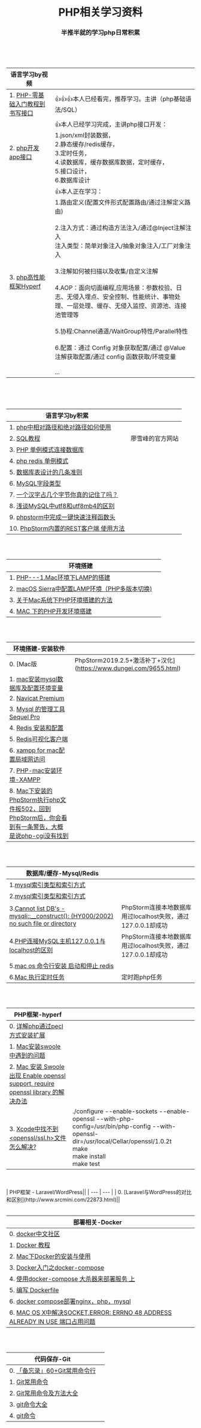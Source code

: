 #  <div align=center> PHP相关学习资料</div>
###  <div align=center> 半推半就的学习php日常积累</div>

<br>
<br>
<br>


| 语言学习by视频 ||
| --- | --- |
| 1. [PHP-零基础入门教程到书写接口](https://www.bilibili.com/video/BV1Yb411v7nK?p=15) |👍👍👍本人已经看完，推荐学习。主讲（php基础语法/SQL）|
| 2. [php开发app接口](https://www.bilibili.com/video/BV1B7411i7Se?p=9) |👍本人已经学习完成，主讲php接口开发：<br>1.json/xml封装数据，<br>2.静态缓存/redis缓存，<br>3.定时任务，<br>4.读数据库，缓存数据库数据，定时缓存，<br>5.接口设计，<br>6.数据库设计|
| 3. [php高性能框架Hyperf](https://www.bilibili.com/video/BV1WZ4y1x7Hw) |👍本人正在学习：<br>1.路由定义(配置文件形式配置路由/通过注解定义路由)<br><br> 2.注入方式：通过构造方法注入/通过@Inject注解注入<br>注入类型：简单对象注入/抽象对象注入/工厂对象注入<br><br>3.注解如何被扫描以及收集/自定义注解<br><br>4.AOP：面向切面编程,应用场景：参数校验、日志、无侵入埋点、安全控制、性能统计、事物处理、一层处理、缓存、无侵入监控、资源池、连接池管理等<br><br>5.协程:Channel通道/WaitGroup特性/Parallel特性<br><br>6.配置：通过 Config 对象获取配置/通过 @Value 注解获取配置/通过 config 函数获取/环境变量<br><br>...|

<br>
<br>
<br>

| 语言学习by积累 ||
| --- | --- |
| 1. [php中相对路径和绝对路径如何使用](https://www.cnblogs.com/Im-Victor/p/9444369.html) ||
| 2. [SQL教程](https://www.liaoxuefeng.com/wiki/1177760294764384/1217864791925600) |廖雪峰的官方网站|
| 3. [PHP 单例模式连接数据库](https://blog.csdn.net/hcy48/article/details/78347280) ||
| 4. [php redis 单例模式](https://blog.csdn.net/yqbaa/article/details/49151363) ||
| 5. [数据库表设计的几条准则](https://www.cnblogs.com/wyq178/p/8549715.html) ||
| 6. [MySQL字段类型](https://www.cnblogs.com/jennyyin/p/7895010.html) ||
| 7. [一个汉字占几个字节你真的记住了吗？](https://www.cnblogs.com/zhixie/p/11968710.html) ||
| 8. [浅谈MySQL中utf8和utf8mb4的区别](http://blog.xieyc.com/utf8-and-utf8mb4/?agtolg=cr12j2&mwfsda=kfzso) ||
| 9. [phpstorm中完成一键快速注释函数头](https://blog.csdn.net/lxw1844912514/article/details/100028248?utm_medium=distribute.pc_relevant_t0.none-task-blog-BlogCommendFromMachineLearnPai2-1.nonecase&depth_1-utm_source=distribute.pc_relevant_t0.none-task-blog-BlogCommendFromMachineLearnPai2-1.nonecase) ||
| 10. [PhpStorm内置的REST客户端 使用方法](https://blog.csdn.net/q549244663/article/details/78744421) ||

<br>
<br>

| 环境搭建 ||
| --- | --- |
| 1. [PHP---1.Mac环境下LAMP的搭建](https://blog.csdn.net/haochangdi123/article/details/82429221) ||
| 2. [macOS Sierra中配置LAMP环境（PHP多版本切换)](http://www.trydemo.net/home/article/index/id/119.html)||
| 3. [关于Mac系统下PHP环境搭建的方法](https://www.php.cn/php-weizijiaocheng-406675.html)||
| 4. [MAC 下的PHP开发环境搭建](https://www.jianshu.com/p/8b2fc1e98038)||

<br>
<br>

| 环境搭建-安装软件 ||
| --- | --- |
| 0. [Mac版|PhpStorm2019.2.5+激活补丁+汉化](https://www.dungei.com/9655.html)|[激活码](https://www.jianshu.com/p/133af2e4fe3f)|
| 1. [mac安装mysql数据库及配置环境变量](https://blog.csdn.net/qq_36004521/article/details/80637886)||
| 2. [Navicat Premium](https://www.navicat.com.cn/products/navicat-premium/)||
| 3. [Mysql 的管理工具Sequel Pro](https://www.jianshu.com/p/ad2143d84483)||
| 4. [Redis 安装和配置](https://www.cnblogs.com/guanbin-529/p/9180840.html)||
| 5. [Redis可视化客户端](https://github.com/qishibo/AnotherRedisDesktopManager)||
| 6. [xampp for mac配置局域网访问](https://www.cnblogs.com/freedom-feng/p/11468429.html)||
| 7. [PHP-mac安装环境-XAMPP](https://www.jianshu.com/p/1b64d1015d81)||
| 8. [Mac下安装的PhpStorm执行php文件报502，回到PhpStorm后，你会看到有一条警告，大概是说php-cgi没有找到](https://blog.csdn.net/m751824643/article/details/81180023)||

<br>
<br>

| 数据库/缓存-Mysql/Redis ||
| --- | --- |
| 1.[mysql索引类型和索引方式](https://blog.csdn.net/baidu_35813686/article/details/84434404)||
| 2.[mysql索引类型和索引方式](https://blog.csdn.net/baidu_35813686/article/details/84434404)||
| 3.[Cannot list DB's - mysqli::__construct(): (HY000/2002) no such file or directory ](https://github.com/weprovide/valet-plus/issues/233)|PhpStorm连接本地数据库用过localhost失败，通过127.0.0.1却成功|
| 4.[PHP连接MySQL主机127.0.0.1与localhost的区别](https://www.qttc.net/228_php_connect_mysql_which_host.html)|PhpStorm连接本地数据库用过localhost失败，通过127.0.0.1却成功|
| 5.[mac os 命令行安装 启动和停止 redis](https://www.jianshu.com/p/a01a85c1041b)||
| 6.[Mac 执行定时任务](https://blog.csdn.net/qiang_zi_/article/details/102500359)|定时跑php任务|
<br>
<br>

| PHP框架-hyperf ||
| --- | --- |
| 0. [详解php通过pecl方式安装扩展](https://www.php.cn/php-weizijiaocheng-386194.html)||
| 1. [Mac安装swoole中遇到的问题](https://blog.csdn.net/lishanleilixin/article/details/96137272)||
| 2. [Mac 安装 Swoole 出现 Enable openssl support, require openssl library 的解决办法](https://cloud.tencent.com/developer/article/1555295)||
| 3. [Xcode中找不到<openssl/ssl.h>文件怎么解决?](https://www.zhihu.com/question/50993692)| ./configure --enable-sockets --enable-openssl --with-php-config=/usr/bin/php-config --with-openssl-dir=/usr/local/Cellar/openssl/1.0.2t <br>make<br>make install<br>make test|

<br>
<br>
| PHP框架 - Laravel/WordPress||
| --- | --- |
| 0. [Laravel与WordPress的对比和区别](http://www.srcmini.com/22873.html)||

<br>
<br>

| 部署相关-Docker ||
| --- | --- |
| 0. [docker中文社区](http://www.docker.org.cn/book/docker/what-is-docker-16.html)||
| 1. [Docker 教程](https://www.runoob.com/docker/docker-tutorial.html)||
| 2. [Mac下Docker的安装与使用](https://blog.6ag.cn/2115.html)||
| 3. [Docker入门之docker-compose](https://www.cnblogs.com/minseo/p/11548177.html)||
| 4. [使用docker-compose 大杀器来部署服务 上](https://www.cnblogs.com/williamjie/p/9103327.html)||
| 5. [编写 Dockerfile](https://github.com/zhangpeihao/LearningDocker/blob/master/manuscript/04-WriteDockerfile.md)||
| 6. [docker compose部署nginx，php，mysql](https://zhuanlan.zhihu.com/p/97824480?utm_source=wechat_session)||
| 6. [MAC OS X中解决SOCKET.ERROR: ERRNO 48 ADDRESS ALREADY IN USE 端口占用问题](https://blog.csdn.net/dulei294948/article/details/40536963)||

<br>
<br>

| 代码保存-Git ||
| --- | --- |
| 0. [「备忘录」60+Git常用命令行](https://juejin.im/post/5eb2d6bce51d454d9d3ed14f)||
| 1. [Git常用命令](https://www.cnblogs.com/convict/p/10795320.html)||
| 2. [Git常用命令及方法大全](https://www.cnblogs.com/miracle77hp/articles/11163532.html)||
| 3. [git命令大全](https://www.jianshu.com/p/46ffff059092)||
| 4. [git命令](https://www.yiibai.com/git/git_clone.html)||
